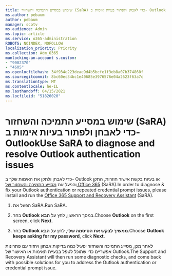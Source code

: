 ```yaml
---
title: שימוש במסייע התמיכה והשחזור (SaRA) כדי לאבחן ולפתור בעיות אימות ב- Outlook
ms.author: pebaum
author: pebaum
manager: scotv
ms.audience: Admin
ms.topic: article
ms.service: o365-administration
ROBOTS: NOINDEX, NOFOLLOW
localization_priority: Priority
ms.collection: Adm_O365
munlocking-an-account s.custom:
- "9002370"
- "4605"
ms.openlocfilehash: 34f934e223deae9d4b5bcfe1f3eb8a07b374860f
ms.sourcegitcommit: 8bc60ec34bc1e40685e3976576e04a2623f63a7c
ms.translationtype: MT
ms.contentlocale: he-IL
ms.lasthandoff: 04/15/2021
ms.locfileid: "51826020"
---
```

# <a name="use-sara-to-diagnose-and-resolve-outlook-authentication-issues"></a><span data-ttu-id="3e28a-102">שימוש במסייע התמיכה והשחזור (SaRA) כדי לאבחן ולפתור בעיות אימות ב- Outlook</span><span class="sxs-lookup"><span data-stu-id="3e28a-102">Use SaRA to diagnose and resolve Outlook authentication issues</span></span>

<span data-ttu-id="3e28a-103">כדי לאבחן ולתקן את האימות שלך ב- Outlook או בעיות בקשת אישור חוזרות, התקן והפעל את [מסייע התמיכה והשחזור של Office 365](https://diagnostics.office.com/#/) (SaRA).</span><span class="sxs-lookup"><span data-stu-id="3e28a-103">In order to diagnose & fix your Outlook authentication or repeated credential prompt issues, please install and run the [Office 365 Support and Recovery Assistant](https://diagnostics.office.com/#/) (SaRA).</span></span>

1. <span data-ttu-id="3e28a-104">הפעל את SaRA.</span><span class="sxs-lookup"><span data-stu-id="3e28a-104">Run SaRA.</span></span>

2. <span data-ttu-id="3e28a-105">בחר **Outlook** במסך הראשון, לחץ על **הבא**.</span><span class="sxs-lookup"><span data-stu-id="3e28a-105">Choose **Outlook** on the first screen, click **Next**.</span></span>

3. <span data-ttu-id="3e28a-106">בחר **Outlook ממשיך לבקש את הסיסמה שלי**, לחץ על **הבא**.</span><span class="sxs-lookup"><span data-stu-id="3e28a-106">Choose **Outlook keeps asking for my password**, click **Next**.</span></span>

<span data-ttu-id="3e28a-107">לאחר מכן, מסייע התמיכה והשחזור יפעיל כמה בדיקות אבחון ויחזור עם פתרונות אפשריים כדי שתוכל לטפל בבעיית האימות או האישור של Outlook.</span><span class="sxs-lookup"><span data-stu-id="3e28a-107">The Support and Recovery Assistant will then run some diagnostic checks, and come back with possible solutions for you to address the Outlook authentication or credential prompt issue.</span></span>
